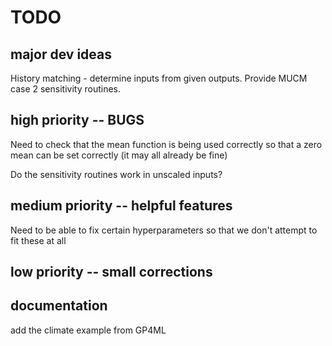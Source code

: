# TODO

## major dev ideas
History matching - determine inputs from given outputs.
Provide MUCM case 2 sensitivity routines.

## high priority -- BUGS
Need to check that the mean function is being used correctly so that a zero mean can be set correctly (it may all already be fine)

Do the sensitivity routines work in unscaled inputs?

## medium priority -- helpful features
Need to be able to fix certain hyperparameters so that we don't attempt to fit these at all


## low priority -- small corrections


## documentation
add the climate example from GP4ML
